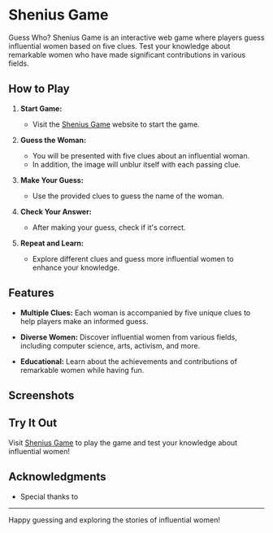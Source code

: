 # Shenius Game

Guess Who? Shenius Game is an interactive web game where players guess influential women based on five clues. Test your knowledge about remarkable women who have made significant contributions in various fields.

## How to Play

1. **Start Game:**
   - Visit the [Shenius Game](www.shenius.tech) website to start the game.

2. **Guess the Woman:**
   - You will be presented with five clues about an influential woman.
   - In addition, the image will unblur itself with each passing clue.

3. **Make Your Guess:**
   - Use the provided clues to guess the name of the woman.

4. **Check Your Answer:**
   - After making your guess, check if it's correct.

5. **Repeat and Learn:**
   - Explore different clues and guess more influential women to enhance your knowledge.

## Features

- **Multiple Clues:** Each woman is accompanied by five unique clues to help players make an informed guess.

- **Diverse Women:** Discover influential women from various fields, including computer science, arts, activism, and more.

- **Educational:** Learn about the achievements and contributions of remarkable women while having fun.

## Screenshots


## Try It Out

Visit [Shenius Game](#) to play the game and test your knowledge about influential women!


## Acknowledgments

- Special thanks to 

---

Happy guessing and exploring the stories of influential women!
